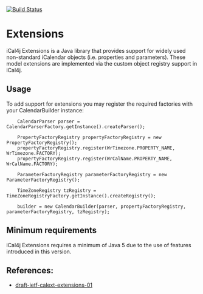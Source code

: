 [![Build Status](https://drone.io/github.com/ical4j/ical4j-extensions/status.png)](https://drone.io/github.com/ical4j/ical4j-extensions/latest)

Extensions
==========

iCal4j Extensions is a Java library that provides support for widely used non-standard iCalendar objects (i.e. properties and parameters). These model extensions are implemented via the custom object registry support in iCal4j.

## Usage

To add support for extensions you may register the required factories with your CalendarBuilder instance:

        CalendarParser parser = CalendarParserFactory.getInstance().createParser();
        
        PropertyFactoryRegistry propertyFactoryRegistry = new PropertyFactoryRegistry();
        propertyFactoryRegistry.register(WrTimezone.PROPERTY_NAME, WrTimezone.FACTORY);
        propertyFactoryRegistry.register(WrCalName.PROPERTY_NAME, WrCalName.FACTORY);
        
        ParameterFactoryRegistry parameterFactoryRegistry = new ParameterFactoryRegistry();
        
        TimeZoneRegistry tzRegistry = TimeZoneRegistryFactory.getInstance().createRegistry();
        
        builder = new CalendarBuilder(parser, propertyFactoryRegistry, parameterFactoryRegistry, tzRegistry);
        
## Minimum requirements

iCal4j Extensions requires a minimum of Java 5 due to the use of features introduced in this version.


## References:

* [draft-ietf-calext-extensions-01]

[draft-ietf-calext-extensions-01]: https://tools.ietf.org/html/draft-ietf-calext-extensions-01
